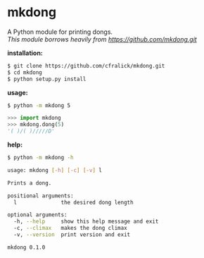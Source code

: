 mkdong
======

A Python module for printing dongs.  
_This module borrows heavily from https://github.com/mkdong.git_  


__installation:__  
```bash
$ git clone https://github.com/cfralick/mkdong.git  
$ cd mkdong  
$ python setup.py install  
```    

__usage:__
```bash
$ python -m mkdong 5       
```

```python
>>> import mkdong     
>>> mkdong.dong(5)    
'( )/( )/////D'    
```

__help:__
```bash
$ python -m mkdong -h

usage: mkdong [-h] [-c] [-v] l

Prints a dong.

positional arguments:
  l              the desired dong length

optional arguments:
  -h, --help     show this help message and exit
  -c, --climax   makes the dong climax
  -v, --version  print version and exit

mkdong 0.1.0
```
